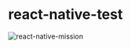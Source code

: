 # react-native-test

![react-native-mission](https://user-images.githubusercontent.com/92948594/153762913-f1a7e6d3-d1e4-4d1f-aaac-8d3a024da856.jpg)
